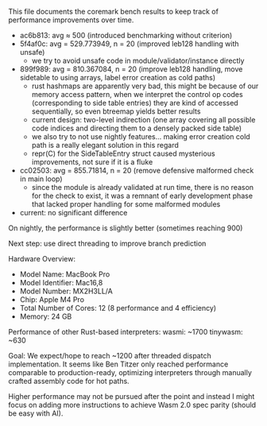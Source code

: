 This file documents the coremark bench results to keep track of performance improvements over time.
- ac6b813: avg ≈ 500 (introduced benchmarking without criterion)
- 5f4af0c: avg = 529.773949, n = 20 (improved leb128 handling with unsafe)
    - we try to avoid unsafe code in module/validator/instance directly
- 899f989: avg = 810.367084, n = 20 (improve leb128 handling, move sidetable to using arrays, label error creation as cold paths)
    - rust hashmaps are apparently very bad, this might be because of our memory access pattern, when we interpret the control op codes (corresponding to side table entries) they are kind of accessed sequentially, so even btreemap yields better results
    - current design: two-level indirection (one array covering all possible code indices and directing them to a densely packed side table)
    - we also try to not use nightly features... making error creation cold path is a really elegant solution in this regard
    - repr(C) for the SideTableEntry struct caused mysterious improvements, not sure if it is a fluke
- cc02503: avg = 855.71814, n = 20 (remove defensive malformed check in main loop)
    - since the module is already validated at run time, there is no reason for the check to exist, it was a remnant of early development phase that lacked proper handling for some malformed modules
- current: no significant difference

On nightly, the performance is slightly better (sometimes reaching 900)

Next step: use direct threading to improve branch prediction 

Hardware Overview:
- Model Name: MacBook Pro
- Model Identifier: Mac16,8
- Model Number: MX2H3LL/A
- Chip: Apple M4 Pro
- Total Number of Cores: 12 (8 performance and 4 efficiency)
- Memory: 24 GB

Performance of other Rust-based interpreters:
wasmi: ~1700
tinywasm: ~630

Goal:
We expect/hope to reach ~1200 after threaded dispatch implementation. It seems like Ben Titzer only reached performance comparable to production-ready, optimizing interpreters through manually crafted assembly code for hot paths. 

Higher performance may not be pursued after the point and instead I might focus on adding more instructions to achieve Wasm 2.0 spec parity (should be easy with AI).